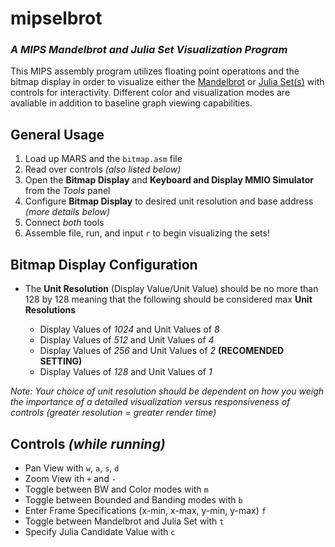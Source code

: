 # mipselbrot
### ***A MIPS Mandelbrot and Julia Set Visualization Program***
This MIPS assembly program utilizes floating point operations and the bitmap display in order to visualize either the [Mandelbrot](https://en.wikipedia.org/wiki/Mandelbrot_set) or [Julia Set(s)](https://en.wikipedia.org/wiki/Julia_set) with controls for interactivity. Different color and visualization modes are avaliable in addition to baseline graph viewing capabilities.


## General Usage
1. Load up MARS and the `bitmap.asm` file
2. Read over controls *(also listed below)*
3. Open the **Bitmap Display** and **Keyboard and Display MMIO Simulator** from the *Tools* panel
4. Configure **Bitmap Display** to desired unit resolution and base address *(more details below)*
5. Connect *both* tools
6. Assemble file, run, and input `r` to begin visualizing the sets!

## Bitmap Display Configuration
- The **Unit Resolution** (Display Value/Unit Value) should be no more than 128 by 128 meaning that the following should be considered max **Unit Resolutions**

  - Display Values of *1024* and Unit Values of *8* 
  - Display Values of *512* and Unit Values of *4* 
  - Display Values of *256* and Unit Values of *2* **(RECOMENDED SETTING)**
  - Display Values of *128* and Unit Values of *1* 

*Note: Your choice of unit resolution should be dependent on how you weigh the importance of a detailed visualization versus responsiveness of controls (greater resolution = greater render time)*
## Controls *(while running)*
- Pan View with `w`, `a`, `s`, `d` 
- Zoom View ith `+` and `-`
- Toggle between BW and Color modes with `m`
- Toggle between Bounded and Banding modes with `b`
- Enter Frame Specifications (x-min, x-max, y-min, y-max) `f`
- Toggle between Mandelbrot and Julia Set with `t`
- Specify Julia Candidate Value with `c`



